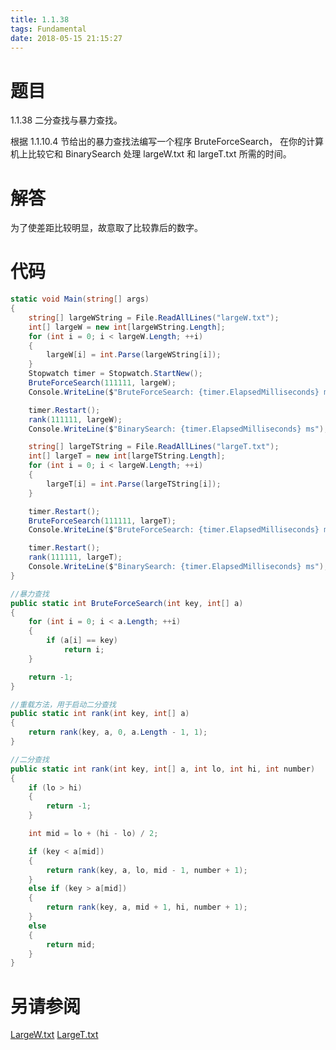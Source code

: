 ```yaml
---
title: 1.1.38
tags: Fundamental
date: 2018-05-15 21:15:27
---
```


# 题目

1.1.38
二分查找与暴力查找。

根据 1.1.10.4 节给出的暴力查找法编写一个程序 BruteForceSearch，
在你的计算机上比较它和 BinarySearch 处理 largeW.txt 和 largeT.txt 所需的时间。

# 解答

为了使差距比较明显，故意取了比较靠后的数字。

# 代码

```csharp
static void Main(string[] args)
{
    string[] largeWString = File.ReadAllLines("largeW.txt");
    int[] largeW = new int[largeWString.Length];
    for (int i = 0; i < largeW.Length; ++i)
    {
        largeW[i] = int.Parse(largeWString[i]);
    }
    Stopwatch timer = Stopwatch.StartNew();
    BruteForceSearch(111111, largeW);
    Console.WriteLine($"BruteForceSearch: {timer.ElapsedMilliseconds} ms");

    timer.Restart();
    rank(111111, largeW);
    Console.WriteLine($"BinarySearch: {timer.ElapsedMilliseconds} ms");

    string[] largeTString = File.ReadAllLines("largeT.txt");
    int[] largeT = new int[largeTString.Length];
    for (int i = 0; i < largeW.Length; ++i)
    {
        largeT[i] = int.Parse(largeTString[i]);
    }

    timer.Restart();
    BruteForceSearch(111111, largeT);
    Console.WriteLine($"BruteForceSearch: {timer.ElapsedMilliseconds} ms");

    timer.Restart();
    rank(111111, largeT);
    Console.WriteLine($"BinarySearch: {timer.ElapsedMilliseconds} ms");
}

//暴力查找
public static int BruteForceSearch(int key, int[] a)
{
    for (int i = 0; i < a.Length; ++i)
    {
        if (a[i] == key)
            return i;
    }

    return -1;
}

//重载方法，用于启动二分查找
public static int rank(int key, int[] a)
{
    return rank(key, a, 0, a.Length - 1, 1);
}

//二分查找
public static int rank(int key, int[] a, int lo, int hi, int number)
{
    if (lo > hi)
    {
        return -1;
    }

    int mid = lo + (hi - lo) / 2;

    if (key < a[mid])
    {
        return rank(key, a, lo, mid - 1, number + 1);
    }
    else if (key > a[mid])
    {
        return rank(key, a, mid + 1, hi, number + 1);
    }
    else
    {
        return mid;
    }
}
```

# 另请参阅

[LargeW.txt](http://algs4.cs.princeton.edu/11model/largeW.txt)
[LargeT.txt](http://algs4.cs.princeton.edu/11model/largeT.txt)